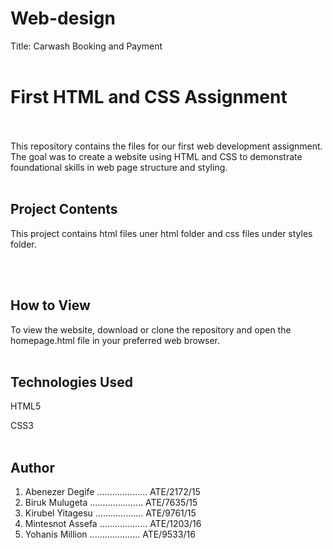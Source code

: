 # Web-design
Title: Carwash Booking and Payment 
<br>
<br>

# First HTML and CSS Assignment
<br>
<br>
This repository contains the files for our first web development assignment. The goal was to create a website using HTML and CSS to demonstrate foundational skills in web page structure and styling.
<br>
<br>

## Project Contents   

This project contains html files uner html folder and css files under styles folder. 

<br>
<br>
 
## How to View     

To view the website, download or clone the repository and open the homepage.html file in your preferred web browser.
<br>
<br>

## Technologies Used    

HTML5

CSS3
<br>
<br>
## Author     

1. Abenezer Degife .................... ATE/2172/15
2. Biruk Mulugeta ..................... ATE/7635/15
3. Kirubel Yitagesu ................... ATE/9761/15
4. Mintesnot Assefa ................... ATE/1203/16
5. Yohanis Million .................... ATE/9533/16


